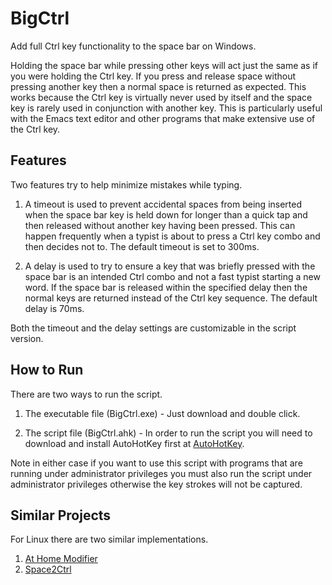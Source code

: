 BigCtrl
=======

Add full Ctrl key functionality to the space bar on Windows.

Holding the space bar while pressing other keys will act just the same
as if you were holding the Ctrl key. If you press and release space
without pressing another key then a normal space is returned as
expected. This works because the Ctrl key is virtually never used by
itself and the space key is rarely used in conjunction with another
key. This is particularly useful with the Emacs text editor and other
programs that make extensive use of the Ctrl key.

Features
--------

Two features try to help minimize mistakes while typing.

1. A timeout is used to prevent accidental spaces from being inserted
when the space bar key is held down for longer than a quick tap and
then released without another key having been pressed. This can happen
frequently when a typist is about to press a Ctrl key combo and then
decides not to. The default timeout is set to 300ms.

2. A delay is used to try to ensure a key that was briefly pressed
with the space bar is an intended Ctrl combo and not a fast typist
starting a new word. If the space bar is released within the specified
delay then the normal keys are returned instead of the Ctrl key
sequence. The default delay is 70ms.

Both the timeout and the delay settings are customizable in the script
version.

How to Run
----------

There are two ways to run the script.

1. The executable file (BigCtrl.exe) - Just download and double click.

2. The script file (BigCtrl.ahk) - In order to run the script you will
need to download and install AutoHotKey first at
[AutoHotKey](http://www.autohotkey.com/).

Note in either case if you want to use this script with programs that
are running under administrator privileges you must also run the
script under administrator privileges otherwise the key strokes will
not be captured.

Similar Projects
----------------

For Linux there are two similar implementations.

1. [At Home Modifier](http://gitorious.org/at-home-modifier/pages/Home)
2. [Space2Ctrl](https://github.com/r0adrunner/Space2Ctrl)
